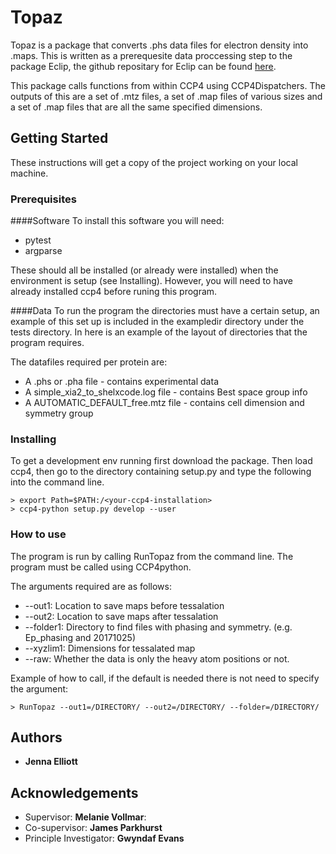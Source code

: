 # Topaz

Topaz is a package that converts .phs data files for electron density into
.maps. This is written as a prerequesite data proccessing step to the package
Eclip, the github repositary for Eclip can be found 
[here](https://github.com/jmp1985/eclip). 

This package calls functions from within CCP4 using CCP4Dispatchers. The 
outputs of this are a set of .mtz files, a set of .map files of various sizes
and a set of .map files that are all the same specified dimensions. 


## Getting Started

These instructions will get a copy of the project working on your local machine. 

### Prerequisites

####Software
To install this software you will need: 

* pytest
* argparse

These should all be installed (or already were installed) when the environment
is setup (see Installing). However, you will need to have already installed ccp4
before runing this program. 

####Data
To run the program the directories must have a certain setup, an example of this
set up is included in the exampledir directory under the tests directory. In
here is an example of the layout of directories that the program requires. 

The datafiles required per protein are:
  * A .phs or .pha file - contains experimental data
  * A simple\_xia2\_to\_shelxcode.log file - contains Best space group info
  * A AUTOMATIC\_DEFAULT\_free.mtz file - contains cell dimension and symmetry
    group 



### Installing

To get a development env running first download the package. Then load ccp4,
then go to the directory containing setup.py and type the following into the
command line. 

```
> export Path=$PATH:/<your-ccp4-installation>
> ccp4-python setup.py develop --user
```

### How to use

The program is run by calling RunTopaz from the command line. The program must be
called using CCP4python.

The arguments required are as follows:

* --out1: Location to save maps before tessalation
* --out2: Location to save maps after tessalation
* --folder1: Directory to find files with phasing and symmetry. (e.g. Ep\_phasing
  and 20171025)
* --xyzlim1: Dimensions for tessalated map
* --raw: Whether the data is only the heavy atom positions or not. 

Example of how to call, if the default is needed there is not need to specify
the argument:
```
> RunTopaz --out1=/DIRECTORY/ --out2=/DIRECTORY/ --folder=/DIRECTORY/

```

## Authors

* **Jenna Elliott** 

## Acknowledgements

* Supervisor: **Melanie Vollmar**: 
* Co-supervisor: **James Parkhurst**
* Principle Investigator: **Gwyndaf Evans**


